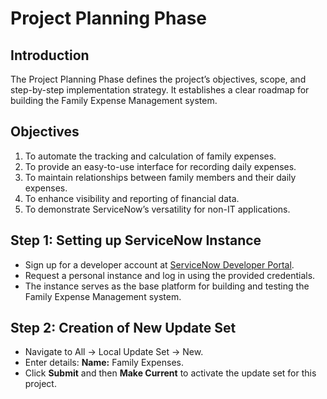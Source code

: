 # Project Planning Phase

## Introduction
The Project Planning Phase defines the project’s objectives, scope, and step-by-step implementation strategy. It establishes a clear roadmap for building the Family Expense Management system.

## Objectives
1. To automate the tracking and calculation of family expenses.
2. To provide an easy-to-use interface for recording daily expenses.
3. To maintain relationships between family members and their daily expenses.
4. To enhance visibility and reporting of financial data.
5. To demonstrate ServiceNow’s versatility for non-IT applications.

## Step 1: Setting up ServiceNow Instance
- Sign up for a developer account at [ServiceNow Developer Portal](https://developer.servicenow.com).
- Request a personal instance and log in using the provided credentials.
- The instance serves as the base platform for building and testing the Family Expense Management system.

## Step 2: Creation of New Update Set
- Navigate to All → Local Update Set → New.
- Enter details: **Name:** Family Expenses.
- Click **Submit** and then **Make Current** to activate the update set for this project.
